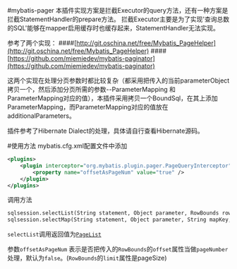 #mybatis-pager
本插件实现方案是拦截Executor的query方法，还有一种方案是拦截StatementHandler的prepare方法。
拦截Executor主要是为了实现'查询总数的SQL'能够在mapper启用缓存时也缓存起来，StatementHandler无法实现。

参考了两个实现：
####[http://git.oschina.net/free/Mybatis_PageHelper](http://git.oschina.net/free/Mybatis_PageHelper)
####[https://github.com/miemiedev/mybatis-paginator](https://github.com/miemiedev/mybatis-paginator)

这两个实现在处理分页参数时都比较复杂（都采用把传入的当前parameterObject拷贝一个，然后添加分页所需的参数--ParameterMapping 和 ParameterMapping对应的值），本插件采用拷贝一个BoundSql，在其上添加ParameterMapping，而ParameterMapping对应的值放在additionalParameters。

插件参考了Hibernate Dialect的处理，具体请自行查看Hibernate源码。

#使用方法
mybatis.cfg.xml配置文件中添加
```xml
<plugins>
	<plugin interceptor="org.mybatis.plugin.pager.PageQueryInterceptor">
		<property name="offsetAsPageNum" value="true" />
	</plugin>
</plugins>
```
调用方法
```xml
sqlsession.selectList(String statement, Object parameter, RowBounds rowBounds) 或
sqlsession.selectMap(String statement, Object parameter, String mapKey, RowBounds rowBounds)
```
`selectList`调用返回值为[`PageList`](https://github.com/GitHanter/mybatis-pager/blob/master/src/main/java/org/mybatis/plugin/pager/model/PageList.java)

参数`offsetAsPageNum` 表示是否把传入的`RowBounds`的`offset`属性当做`pageNumber`处理，默认为`false`。(`RowBounds`的`limit`属性是pageSize)
